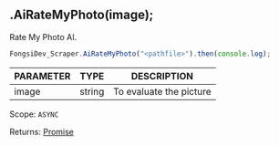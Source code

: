 ## .AiRateMyPhoto(image);

Rate My Photo AI.

```js
FongsiDev_Scraper.AiRateMyPhoto("<pathfile>").then(console.log);
```

| PARAMETER | TYPE   | DESCRIPTION                                      |
| --------- | ------ | ------------------------------------------------ |
| image     | string | To evaluate the picture |

Scope: `ASYNC`

Returns: <a href="https://developer.mozilla.org/en-US/docs/Web/JavaScript/Reference/Global_Objects/Promise">Promise</a><Object>
